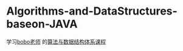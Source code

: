 # Algorithms-and-DataStructures-baseon-JAVA
学习[bobo老师](https://www.imooc.com/t/108955) 的[算法与数据结构体系课程](https://class.imooc.com/sale/datastructure)
